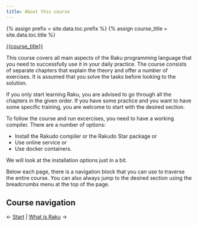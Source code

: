 ```yaml
---
title: About this course
---
```


{% assign prefix = site.data.toc.prefix %}
{% assign course_title = site.data.toc.title %}

[{{course_title}}](/{{prefix}}/)

This course covers all main aspects of the Raku programming language that you need to successfully use it in your daily practice. The course consists of separate chapters that explain the theory and offer a number of exercises. It is assumed that you solve the tasks before looking to the solution.

If you only start learning Raku, you are advised to go through all the chapters in the given order. If you have some practice and you want to have some specific training, you are welcome to start with the desired section.

To follow the course and run excercises, you need to have a working compiler. There are a number of options:

* Install the Rakudo compiler or the Rakudo Star package or
* Use online service or
* Use docker containers.

We will look at the installation options just in a bit. 

Below each page, there is a navigation block that you can use to traverse the entire course. You can also always jump to the desired section using the breadcrumbs menu at the top of the page.

## Course navigation

← [Start](../) | [What is Raku](../what-is-raku) →